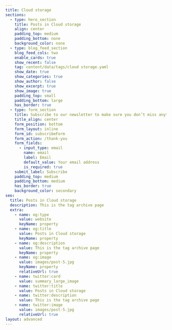 ```yaml
---
title: Cloud storage
sections:
  - type: hero_section
    title: Posts in Cloud storage
    align: center
    padding_top: medium
    padding_bottom: none
    background_color: none
  - type: blog_feed_section
    blog_feed_cols: two
    enable_cards: true
    show_recent: false
    tag: content/data/tags/cloud storage.yaml
    show_date: true
    show_categories: true
    show_author: false
    show_excerpt: true
    show_image: true
    padding_top: small
    padding_bottom: large
    has_border: true
  - type: form_section
    title: Subscribe to our newsletter to make sure you don’t miss anything
    title_align: center
    form_position: bottom
    form_layout: inline
    form_id: subscribeForm
    form_action: /thank-you
    form_fields:
      - input_type: email
        name: email
        label: Email
        default_value: Your email address
        is_required: true
    submit_label: Subscribe
    padding_top: medium
    padding_bottom: medium
    has_border: true
    background_color: secondary
seo:
  title: Posts in Cloud storage
  description: This is the tag archive page
  extra:
    - name: og:type
      value: website
      keyName: property
    - name: og:title
      value: Posts in Cloud storage
      keyName: property
    - name: og:description
      value: This is the tag archive page
      keyName: property
    - name: og:image
      value: images/post-5.jpg
      keyName: property
      relativeUrl: true
    - name: twitter:card
      value: summary_large_image
    - name: twitter:title
      value: Posts in Cloud storage
    - name: twitter:description
      value: This is the tag archive page
    - name: twitter:image
      value: images/post-5.jpg
      relativeUrl: true
layout: advanced
---
```

